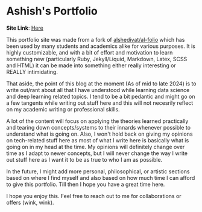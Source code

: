 # Ashish's Portfolio

**Site Link**: [Here](https://ashishmathew0297.github.io/)

This portfolio site was made from a fork of [alshedivat/al-folio](https://github.com/alshedivat/al-folio) which has been used by many students and academics alike for various purposes. It is highly customizable, and with a bit of effort and motivation to learn something new (particularly Ruby, Jekyll/Liquid, Markdown, Latex, SCSS and HTML) it can be made into something either really interesting or REALLY intimidating.

That aside, the point of this blog at the moment (As of mid to late 2024) is to write out/rant about all that I have understood while learning data science and deep learning related topics. I tend to be a bit pedantic and might go on a few tangents while writing out stuff here and this will not necesrily reflect on my academic writing or professional skills.

A lot of the content will focus on applying the theories learned practically and tearing down concepts/systems to their innards whenever possible to understand what is going on. Also, I won't hold back on giving my opinions on tech-related stuff here as most of what I write here is basically what is going on in my head at the time. My opinions will definitely change over time as I adapt to newer concepts, but I will never change the way I write out stuff here as I want it to be as true to who I am as possible.

In the future, I might add more personal, philosophical, or artistic sections based on where I find myself and also based on how much time I can afford to give this portfolio. Till then I hope you have a great time here.

I hope you enjoy this. Feel free to reach out to me for collaborations or offers (wink, wink).